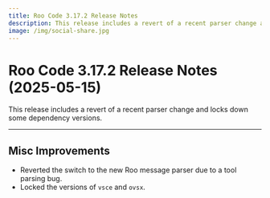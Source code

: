 ```yaml
---
title: Roo Code 3.17.2 Release Notes
description: This release includes a revert of a recent parser change and locks down some dependency versions.
image: /img/social-share.jpg
---
```


# Roo Code 3.17.2 Release Notes (2025-05-15)

This release includes a revert of a recent parser change and locks down some dependency versions.

---

## Misc Improvements

*   Reverted the switch to the new Roo message parser due to a tool parsing bug.
*   Locked the versions of `vsce` and `ovsx`.